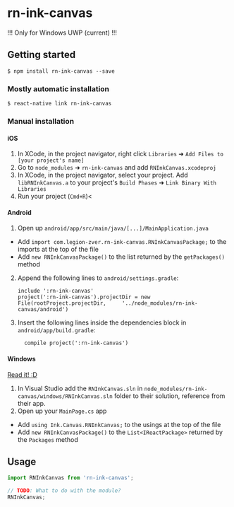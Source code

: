 # rn-ink-canvas

!!! Only for Windows UWP (current) !!!

## Getting started

`$ npm install rn-ink-canvas --save`

### Mostly automatic installation

`$ react-native link rn-ink-canvas`

### Manual installation

#### iOS

1. In XCode, in the project navigator, right click `Libraries` ➜ `Add Files to [your project's name]`
2. Go to `node_modules` ➜ `rn-ink-canvas` and add `RNInkCanvas.xcodeproj`
3. In XCode, in the project navigator, select your project. Add `libRNInkCanvas.a` to your project's `Build Phases` ➜ `Link Binary With Libraries`
4. Run your project (`Cmd+R`)<

#### Android

1. Open up `android/app/src/main/java/[...]/MainApplication.java`
  - Add `import com.legion-zver.rn-ink-canvas.RNInkCanvasPackage;` to the imports at the top of the file
  - Add `new RNInkCanvasPackage()` to the list returned by the `getPackages()` method
2. Append the following lines to `android/settings.gradle`:
  	```
  	include ':rn-ink-canvas'
  	project(':rn-ink-canvas').projectDir = new File(rootProject.projectDir, 	'../node_modules/rn-ink-canvas/android')
  	```
3. Insert the following lines inside the dependencies block in `android/app/build.gradle`:
  	```
      compile project(':rn-ink-canvas')
  	```

#### Windows
[Read it! :D](https://github.com/ReactWindows/react-native)

1. In Visual Studio add the `RNInkCanvas.sln` in `node_modules/rn-ink-canvas/windows/RNInkCanvas.sln` folder to their solution, reference from their app.
2. Open up your `MainPage.cs` app
  - Add `using Ink.Canvas.RNInkCanvas;` to the usings at the top of the file
  - Add `new RNInkCanvasPackage()` to the `List<IReactPackage>` returned by the `Packages` method


## Usage
```javascript
import RNInkCanvas from 'rn-ink-canvas';

// TODO: What to do with the module?
RNInkCanvas;
```
